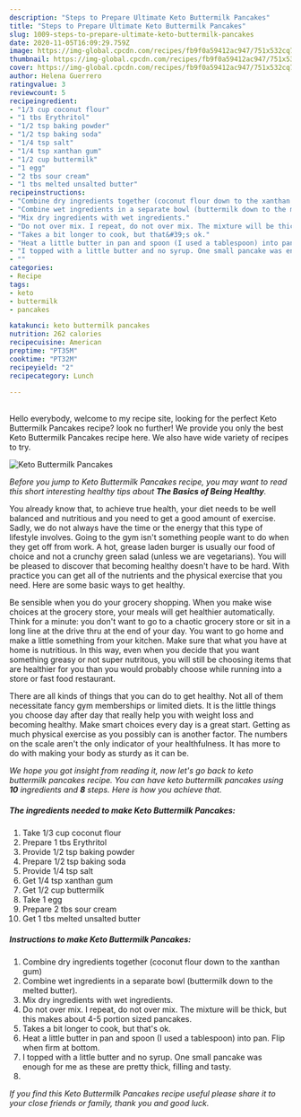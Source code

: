```yaml
---
description: "Steps to Prepare Ultimate Keto Buttermilk Pancakes"
title: "Steps to Prepare Ultimate Keto Buttermilk Pancakes"
slug: 1009-steps-to-prepare-ultimate-keto-buttermilk-pancakes
date: 2020-11-05T16:09:29.759Z
image: https://img-global.cpcdn.com/recipes/fb9f0a59412ac947/751x532cq70/keto-buttermilk-pancakes-recipe-main-photo.jpg
thumbnail: https://img-global.cpcdn.com/recipes/fb9f0a59412ac947/751x532cq70/keto-buttermilk-pancakes-recipe-main-photo.jpg
cover: https://img-global.cpcdn.com/recipes/fb9f0a59412ac947/751x532cq70/keto-buttermilk-pancakes-recipe-main-photo.jpg
author: Helena Guerrero
ratingvalue: 3
reviewcount: 5
recipeingredient:
- "1/3 cup coconut flour"
- "1 tbs Erythritol"
- "1/2 tsp baking powder"
- "1/2 tsp baking soda"
- "1/4 tsp salt"
- "1/4 tsp xanthan gum"
- "1/2 cup buttermilk"
- "1 egg"
- "2 tbs sour cream"
- "1 tbs melted unsalted butter"
recipeinstructions:
- "Combine dry ingredients together (coconut flour down to the xanthan gum)"
- "Combine wet ingredients in a separate bowl (buttermilk down to the melted butter)."
- "Mix dry ingredients with wet ingredients."
- "Do not over mix. I repeat, do not over mix. The mixture will be thick, but this makes about 4-5 portion sized pancakes."
- "Takes a bit longer to cook, but that&#39;s ok."
- "Heat a little butter in pan and spoon (I used a tablespoon) into pan. Flip when firm at bottom."
- "I topped with a little butter and no syrup. One small pancake was enough for me as these are pretty thick, filling and tasty."
- ""
categories:
- Recipe
tags:
- keto
- buttermilk
- pancakes

katakunci: keto buttermilk pancakes 
nutrition: 262 calories
recipecuisine: American
preptime: "PT35M"
cooktime: "PT32M"
recipeyield: "2"
recipecategory: Lunch

---
```

<br>
Hello everybody, welcome to my recipe site, looking for the perfect Keto Buttermilk Pancakes recipe? look no further! We provide you only the best Keto Buttermilk Pancakes recipe here. We also have wide variety of recipes to try.
<br>


![Keto Buttermilk Pancakes](https://img-global.cpcdn.com/recipes/fb9f0a59412ac947/751x532cq70/keto-buttermilk-pancakes-recipe-main-photo.jpg)

<i>Before you jump to Keto Buttermilk Pancakes recipe, you may want to read this short interesting healthy tips about <strong>The Basics of Being Healthy</strong>.</i>

You already know that, to achieve true health, your diet needs to be well balanced and nutritious and you need to get a good amount of exercise. Sadly, we do not always have the time or the energy that this type of lifestyle involves. Going to the gym isn't something people want to do when they get off from work. A hot, grease laden burger is usually our food of choice and not a crunchy green salad (unless we are vegetarians). You will be pleased to discover that becoming healthy doesn't have to be hard. With practice you can get all of the nutrients and the physical exercise that you need. Here are some basic ways to get healthy.

Be sensible when you do your grocery shopping. When you make wise choices at the grocery store, your meals will get healthier automatically. Think for a minute: you don't want to go to a chaotic grocery store or sit in a long line at the drive thru at the end of your day. You want to go home and make a little something from your kitchen. Make sure that what you have at home is nutritious. In this way, even when you decide that you want something greasy or not super nutritous, you will still be choosing items that are healthier for you than you would probably choose while running into a store or fast food restaurant.

There are all kinds of things that you can do to get healthy. Not all of them necessitate fancy gym memberships or limited diets. It is the little things you choose day after day that really help you with weight loss and becoming healthy. Make smart choices every day is a great start. Getting as much physical exercise as you possibly can is another factor. The numbers on the scale aren't the only indicator of your healthfulness. It has more to do with making your body as sturdy as it can be. 


<i>We hope you got insight from reading it, now let's go back to keto buttermilk pancakes recipe. You can have keto buttermilk pancakes using <strong>10</strong> ingredients and <strong>8</strong> steps. Here is how you achieve that.
</i>

##### The ingredients needed to make Keto Buttermilk Pancakes:

1. Take 1/3 cup coconut flour
1. Prepare 1 tbs Erythritol
1. Provide 1/2 tsp baking powder
1. Prepare 1/2 tsp baking soda
1. Provide 1/4 tsp salt
1. Get 1/4 tsp xanthan gum
1. Get 1/2 cup buttermilk
1. Take 1 egg
1. Prepare 2 tbs sour cream
1. Get 1 tbs melted unsalted butter


##### Instructions to make Keto Buttermilk Pancakes:

1. Combine dry ingredients together (coconut flour down to the xanthan gum)
1. Combine wet ingredients in a separate bowl (buttermilk down to the melted butter).
1. Mix dry ingredients with wet ingredients.
1. Do not over mix. I repeat, do not over mix. The mixture will be thick, but this makes about 4-5 portion sized pancakes.
1. Takes a bit longer to cook, but that&#39;s ok.
1. Heat a little butter in pan and spoon (I used a tablespoon) into pan. Flip when firm at bottom.
1. I topped with a little butter and no syrup. One small pancake was enough for me as these are pretty thick, filling and tasty.
1. 


<i>If you find this Keto Buttermilk Pancakes recipe useful please share it to your close friends or family, thank you and good luck.</i>

